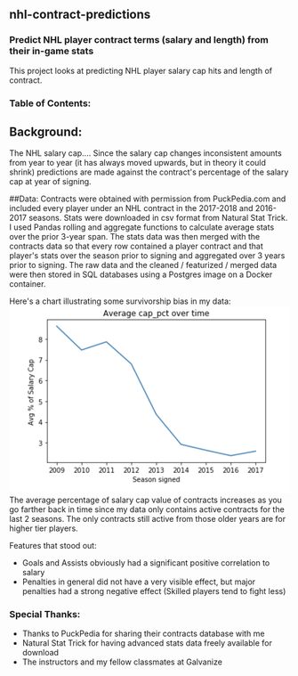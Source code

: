 ## nhl-contract-predictions
### Predict NHL player contract terms (salary and length) from their in-game stats

This project looks at predicting NHL player salary cap hits and length of contract.

### Table of Contents:



## Background:
The NHL salary cap....
Since the salary cap changes inconsistent amounts from year to year (it has always moved upwards, but in theory it could shrink) predictions are made against the contract's percentage of the salary cap at year of signing.

##Data:
Contracts were obtained with permission from PuckPedia.com and included every player under an NHL contract in the 2017-2018 and 2016-2017 seasons.
Stats were downloaded in csv format from Natural Stat Trick.
I used Pandas rolling and aggregate functions to calculate average stats over the prior 3-year span.
The stats data was then merged with the contracts data so that every row contained a player contract and that player's stats over the season prior to signing and aggregated over 3 years prior to signing.
The raw data and the cleaned / featurized / merged data were then stored in SQL databases using a Postgres image on a Docker container.

Here's a chart illustrating some survivorship bias in my data:
<img src="images/Avg_cap_pct_over_time.png" alt="drawing" width="1000"/>  
The average percentage of salary cap value of contracts increases as you go farther back in time since my data only contains active contracts for the last 2 seasons. The only contracts still active from those older years are for higher tier players.

Features that stood out:
 - Goals and Assists obviously had a significant positive correlation to salary
 - Penalties in general did not have a very visible effect, but major penalties had a strong negative effect (Skilled players tend to fight less)



### Special Thanks:
 * Thanks to PuckPedia for sharing their contracts database with me
 * Natural Stat Trick for having advanced stats data freely available for download
 * The instructors and my fellow classmates at Galvanize
